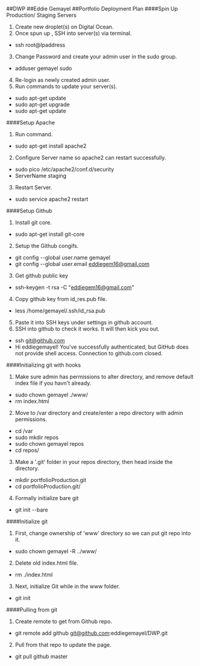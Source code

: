 ##DWP
##Eddie Gemayel
##Portfolio Deployment Plan
####Spin Up Production/ Staging Servers
1. Create new droplet(s) on Digital Ocean.
2. Once spun up , SSH into server(s) via terminal.
  * ssh root@Ipaddress
3. Change Password and create your admin user in the sudo group.
  * adduser gemayel sudo 
4. Re-login as newly created admin user.
5. Run commands to update your server(s).
  * sudo apt-get update
  * sudo apt-get upgrade
  * sudo apt-get update

####Setup Apache
1. Run command.
  * sudo apt-get install apache2
2. Configure Server name so apache2 can restart successfully.
  * sudo pico /etc/apache2/conf.d/security
  * ServerName staging
3. Restart Server.
  * sudo service apache2 restart

  
####Setup Github
1. Install git core.
  * sudo apt-get install git-core
2. Setup the Github congifs.
  * git config --global user.name gemayel
  * git config --global user.email eddiegem16@gmail.com
3. Get github public key
  * ssh-keygen -t rsa -C "eddiegem16@gmail.com"
4. Copy github key from id_res.pub file.
  * less /home/gemayel/.ssh/id_rsa.pub
5. Paste it into SSH keys under settings in github account.
6. SSH into github to check it works. It will then kick you out.
  * ssh git@github.com
  * Hi eddiegemayel! You've successfully authenticated, but GitHub does not provide shell access. Connection to github.com closed.

####Initializing git with hooks
1. Make sure admin has permissions to alter directory, and remove default index file if you havn't already.
  * sudo chown gemayel ./www/
  * rm index.html
2. Move to /var directory and create/enter a repo directory with admin permissions.
  * cd /var
  * sudo mkdir repos
  * sudo chown gemayel repos
  * cd repos/
3. Make a '.git' folder in your repos directory, then head inside the directory.
  * mkdir portfolioProduction.git
  * cd portfolioProduction.git/
4. Formally initialize bare git
  * git init --bare








####Initialize git
1. First, change ownership of 'www' directory so we can put git repo into it.
  * sudo chown gemayel -R ../www/
2. Delete old index.html file.
  * rm ./index.html
3. Next, initialize Git while in the www folder.
  * git init

####Pulling from git
1. Create remote to get from Github repo.
  * git remote add github git@github.com:eddiegemayel/DWP.git
2. Pull from that repo to update the page.
  * git pull github master